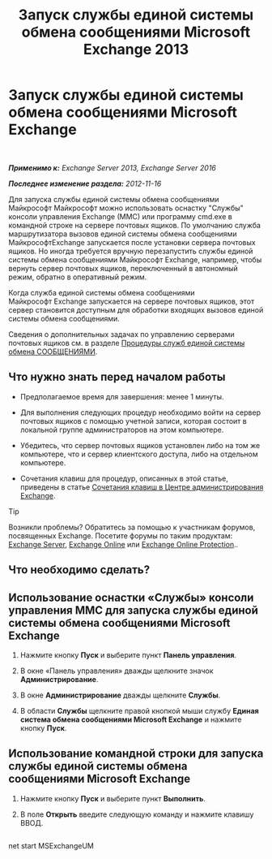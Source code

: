 ﻿---
title: 'Запуск службы единой системы обмена сообщениями Microsoft Exchange 2013'
TOCTitle: Запуск службы единой системы обмена сообщениями Microsoft Exchange
ms:assetid: b54008e6-172e-4435-8516-57cff740e89c
ms:mtpsurl: https://technet.microsoft.com/ru-ru/library/Bb124330(v=EXCHG.150)
ms:contentKeyID: 50556436
ms.date: 04/30/2018
mtps_version: v=EXCHG.150
ms.translationtype: HT
---

# Запуск службы единой системы обмена сообщениями Microsoft Exchange

 

_**Применимо к:** Exchange Server 2013, Exchange Server 2016_

_**Последнее изменение раздела:** 2012-11-16_

Для запуска службы единой системы обмена сообщениями Майкрософт Майкрософт можно использовать оснастку "Службы" консоли управления Exchange (MMC) или программу cmd.exe в командной строке на сервере почтовых ящиков. По умолчанию служба маршрутизатора вызовов единой системы обмена сообщениями МайкрософтExchange запускается после установки сервера почтовых ящиков. Но иногда требуется вручную перезапустить службы единой системы обмена сообщениями Майкрософт Exchange, например, чтобы вернуть сервер почтовых ящиков, переключенный в автономный режим, обратно в оперативный режим.

Когда служба единой системы обмена сообщениями Майкрософт Exchange запускается на сервере почтовых ящиков, этот сервер становится доступным для обработки входящих вызовов единой системы обмена сообщениями.

Сведения о дополнительных задачах по управлению серверами почтовых ящиков см. в разделе [Процедуры служб единой системы обмена СООБЩЕНИЯМИ](um-services-procedures-exchange-2013-help.md).

## Что нужно знать перед началом работы

  - Предполагаемое время для завершения: менее 1 минуты.

  - Для выполнения следующих процедур необходимо войти на сервер почтовых ящиков с помощью учетной записи, которая состоит в локальной группе администраторов на этом компьютере.

  - Убедитесь, что сервер почтовых ящиков установлен либо на том же компьютере, что и сервер клиентского доступа, либо на отдельном компьютере.

  - Сочетания клавиш для процедур, описанных в этой статье, приведены в статье [Сочетания клавиш в Центре администрирования Exchange](keyboard-shortcuts-in-the-exchange-admin-center-exchange-online-protection-help.md).

> [!TIP]  
> Возникли проблемы? Обратитесь за помощью к участникам форумов, посвященных Exchange. Посетите форумы по таким продуктам: <a href="https://go.microsoft.com/fwlink/p/?linkid=60612">Exchange Server</a>, <a href="https://go.microsoft.com/fwlink/p/?linkid=267542">Exchange Online</a> или <a href="https://go.microsoft.com/fwlink/p/?linkid=285351">Exchange Online Protection</a>..


## Что необходимо сделать?

## Использование оснастки «Службы» консоли управления MMC для запуска службы единой системы обмена сообщениями Microsoft Exchange

1.  Нажмите кнопку **Пуск** и выберите пункт **Панель управления**.

2.  В окне «Панель управления» дважды щелкните значок **Администрирование**.

3.  В окне **Администрирование** дважды щелкните **Службы**.

4.  В области **Службы** щелкните правой кнопкой мыши службу **Единая система обмена сообщениями Microsoft Exchange** и нажмите кнопку **Пуск**.

## Использование командной строки для запуска службы единой системы обмена сообщениями Microsoft Exchange

1.  Нажмите кнопку **Пуск** и выберите пункт **Выполнить**.

2.  В поле **Открыть** введите следующую команду и нажмите клавишу ВВОД.
    
    ```powershell
net start MSExchangeUM
```

